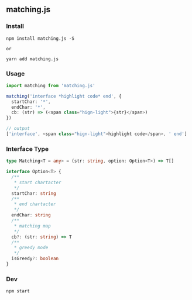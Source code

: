 ## matching.js

### Install

```node
npm install matching.js -S

or

yarn add matching.js
```

### Usage

```typescript
import matching from 'matching.js'

matching('interface *highlight code* end', {
  startChar: '*',
  endChar: '*',
  cb: (str) => (<span class="hign-light">{str}</span>)
})

// output
['interface', <span class="hign-light">highlight code</span>, ' end']
```

### Interface Type

```typescript
type Matching<T = any> = (str: string, option: Option<T>) => T[]

interface Option<T> {
  /**
   * start chartacter
   */
  startChar: string
  /**
   * end chartacter
   */
  endChar: string
  /**
   * matching map
   */
  cb?: (str: string) => T
  /**
   * greedy mode
   */
  isGreedy?: boolean
}
```

### Dev

```bash
npm start
```